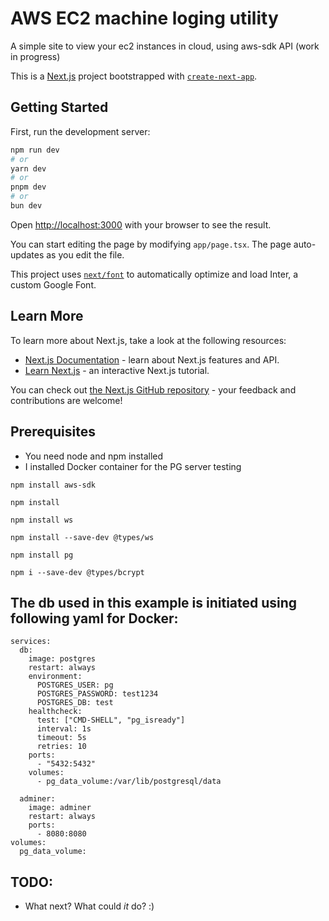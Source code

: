 # AWS EC2 machine loging utility

A simple site to view your ec2 instances in cloud, using aws-sdk API (work in progress)

This is a [Next.js](https://nextjs.org/) project bootstrapped with [`create-next-app`](https://github.com/vercel/next.js/tree/canary/packages/create-next-app).

## Getting Started

First, run the development server:

```bash
npm run dev
# or
yarn dev
# or
pnpm dev
# or
bun dev
```

Open [http://localhost:3000](http://localhost:3000) with your browser to see the result.

You can start editing the page by modifying `app/page.tsx`. The page auto-updates as you edit the file.

This project uses [`next/font`](https://nextjs.org/docs/basic-features/font-optimization) to automatically optimize and load Inter, a custom Google Font.

## Learn More

To learn more about Next.js, take a look at the following resources:

- [Next.js Documentation](https://nextjs.org/docs) - learn about Next.js features and API.
- [Learn Next.js](https://nextjs.org/learn) - an interactive Next.js tutorial.

You can check out [the Next.js GitHub repository](https://github.com/vercel/next.js/) - your feedback and contributions are welcome!

## Prerequisites

- You need node and npm installed
- I installed Docker container for the PG server testing

```
npm install aws-sdk
```
```
npm install
```
```
npm install ws
```
```
npm install --save-dev @types/ws
```
```
npm install pg
```
```
npm i --save-dev @types/bcrypt
```
## The db used in this example is initiated using following yaml for Docker:
```
services:
  db:
    image: postgres
    restart: always
    environment:
      POSTGRES_USER: pg
      POSTGRES_PASSWORD: test1234
      POSTGRES_DB: test
    healthcheck:
      test: ["CMD-SHELL", "pg_isready"]
      interval: 1s
      timeout: 5s
      retries: 10
    ports:
      - "5432:5432"
    volumes:
      - pg_data_volume:/var/lib/postgresql/data

  adminer:
    image: adminer
    restart: always
    ports:
      - 8080:8080
volumes:
  pg_data_volume:
```

## TODO:
- What next? What could _it_ do? :)